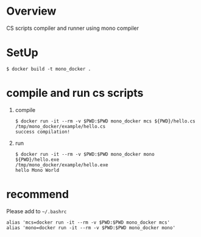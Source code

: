 # Overview
CS scripts compiler and runner using mono compiler

# SetUp
```
$ docker build -t mono_docker .
```

# compile and run cs scripts
1. compile
    ```
    $ docker run -it --rm -v $PWD:$PWD mono_docker mcs ${PWD}/hello.cs
    /tmp/mono_docker/example/hello.cs
    success compilation!
    ```

2. run
   ```
   $ docker run -it --rm -v $PWD:$PWD mono_docker mono ${PWD}/hello.exe
   /tmp/mono_docker/example/hello.exe
   hello Mono World
   ```

# recommend
Please add to `~/.bashrc`

```
alias 'mcs=docker run -it --rm -v $PWD:$PWD mono_docker mcs'
alias 'mono=docker run -it --rm -v $PWD:$PWD mono_docker mono'
```
